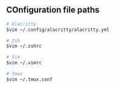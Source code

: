 ## COnfiguration file paths

```bash
# Alacritty
$vim ~/.config/alacritty/alacritty.yml

# Zsh
$vim ~/.zshrc

# Vim
$vim ~/.vimrc

# tmux
$vim ~/.tmux.conf
```
